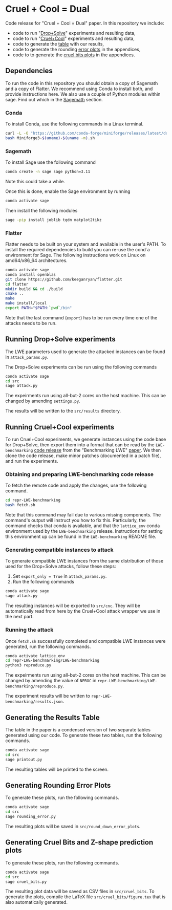 # Cruel + Cool = Dual

Code release for "Cruel + Cool = Dual" paper.
In this repository we include:
- code to run "[Drop+Solve](#running-dropsolve-experiments)" experiments and resulting data,
- code to run "[Cruel+Cool](#running-cruelcool-experiments)" experiments and resulting data,
- code to generate the [table](#generating-the-results-table) with our results,
- code to generate the rounding [error plots](#generating-rounding-error-plots) in the appendices,
- code to to generate the [cruel bits plots](#generating-cruel-bits-and-z-shape-prediction-plots) in the appendices.

## Dependencies

To run the code in this repository you should obtain a copy of Sagemath and a copy of Flatter.
We recommend using Conda to install both, and provide instructions here.
We also use a couple of Python modules within sage. Find out which in the [Sagemath](#sagemath) section.

### Conda

To install Conda, use the following commands in a Linux terminal.
```bash
curl -L -O "https://github.com/conda-forge/miniforge/releases/latest/download/Miniforge3-$(uname)-$(uname -m).sh"
bash Miniforge3-$(uname)-$(uname -m).sh
```

### Sagemath

To install Sage use the following command
```bash
conda create -n sage sage python=3.11
```
Note this could take a while.

Once this is done, enable the Sage environment by running
```bash
conda activate sage
```
Then install the following modules
```bash
sage -pip install joblib tqdm matplot2tikz
```

### Flatter

Flatter needs to be built on your system and available in the user's PATH.
To install the required dependencies to build you can re-use the cond`a environment for Sage.
The following instructions work on Linux on amd64/x86_64 architectures.

```bash
conda activate sage
conda install openblas
git clone https://github.com/keeganryan/flatter.git
cd flatter
mkdir build && cd ./build
cmake ..
make
make install/local
export PATH="$PATH:`pwd`/bin"
```

Note that the last command (`export`) has to be run every time one of the attacks needs to be run.

## Running Drop+Solve experiments

The LWE parameters used to generate the attacked instances can be found in `attack_params.py`.

The Drop+Solve experiments can be run using the following commands
```bash
conda activate sage
cd src
sage attack.py
```

The expeirments run using all-but-2 cores on the host machine.
This can be changed by amending `settings.py`.

The results will be written to the `src/results` directory.

## Running Cruel+Cool experiments

To run Cruel+Cool experiments, we generate instances using the code base for Drop+Solve,
then export them into a format that can be read by the `LWE-benchmarking` [code release](https://github.com/facebookresearch/LWE-benchmarking) from the "Benchmarking LWE" [paper](https://eprint.iacr.org/2024/1229).
We then clone the code release, make minor patches (documented in a patch file), and run the experiments.

### Obtaining and preparing LWE-benchmarking code release

To fetch the remote code and apply the changes, use the following command.
```bash
cd repr-LWE-benchmarking
bash fetch.sh
```
Note that this command may fail due to various missing components.
The command's output will instruct you how to fix this.
Particularly, the command checks that conda is available, and that the `lattice_env` conda environment used by the `LWE-benchmarking` release. Instructions for setting this environment up can be found in the `LWE-benchmarking` README file.

### Generating compatible instances to attack

To generate compatible LWE instances from the same distribution of those used for the Drop+Solve attacks, follow these steps:
1. Set `export_only = True` in `attack_params.py`.
2. Run the following commands
```bash
conda activate sage
sage attack.py
```

The resulting instances will be exported to `src/cnc`. They will be automatically read from here by the Cruel+Cool attack wrapper we use in the next part.

### Running the attack

Once `fetch.sh` successfully completed and compatible LWE instances were generated, run the following commands.
```bash
conda activate lattice_env
cd repr-LWE-benchmarking/LWE-benchmarking
python3 reproduce.py
```

The expeirments run using all-but-2 cores on the host machine.
This can be changed by amending the value of `NPROC` in `repr-LWE-benchmarking/LWE-benchmarking/reproduce.py`.

The experiment results will be written to `repr-LWE-benchmarking/results.json`.

## Generating the Results Table

The table in the paper is a condensed version of two separate tables generated using our code.
To generate these  two tables, run the following commands.

```bash
conda activate sage
cd src
sage printout.py
```

The resulting tables will be printed to the screen.

## Generating Rounding Error Plots

To generate these plots, run the following commands.

```bash
conda activate sage
cd src
sage rounding_error.py
```

The resulting plots will be saved in `src/round_down_error_plots`.

## Generating Cruel Bits and Z-shape prediction plots

To generate these plots, run the following commands.

```bash
conda activate sage
cd src
sage cruel_bits.py
```

The resulting plot data will be saved as CSV files in `src/cruel_bits`.
To generate the plots, compile the LaTeX file `src/cruel_bits/figure.tex` that is also automatically generated.
